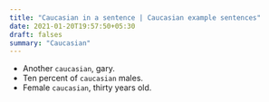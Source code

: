 ```yaml
---
title: "Caucasian in a sentence | Caucasian example sentences"
date: 2021-01-20T19:57:50+05:30
draft: falses
summary: "Caucasian"
---
```

- Another `caucasian`, gary.
- Ten percent of `caucasian` males.
- Female `caucasian`, thirty years old.
                 

